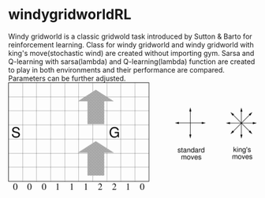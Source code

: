 # windygridworldRL
Windy gridworld is a classic gridwold task introduced by Sutton & Barto for reinforcement learning. 
Class for windy gridworld and windy gridworld with king's move(stochastic wind) are created without importing gym.
Sarsa and Q-learning with sarsa(lambda) and Q-learning(lambda) function are created to play in both environments and their performance are compared.
Parameters can be further adjusted.
![Windy Gridworld](/gridworld.png)
